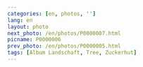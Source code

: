 ```yaml
---
categories: [en, photos, '']
lang: en
layout: photo
next_photo: /en/photos/P0000007.html
picname: P0000006
prev_photo: /en/photos/P0000005.html
tags: [Album Landschaft, Tree, Zuckerhut]
---
```

